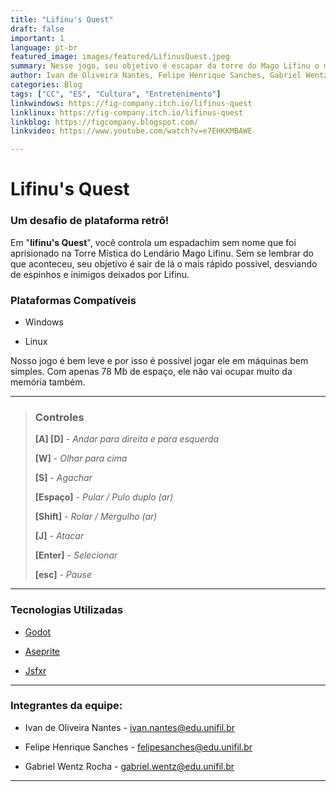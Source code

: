 ```yaml
---
title: "Lifinu's Quest"
draft: false
important: 1
language: pt-br
featured_image: images/featured/LifinusQuest.jpeg
summary: Nesse jogo, seu objetivo é escapar da torre do Mago Lifinu o mais rápido que conseguir, desviando de inimigos e espinhos pelo caminho!
author: Ivan de Oliveira Nantes, Felipe Henrique Sanches, Gabriel Wentz Rocha
categories: Blog
tags: ["CC", "ES", "Cultura", "Entretenimento"] 
linkwindows: https://fig-company.itch.io/lifinus-quest
linklinux: https://fig-company.itch.io/lifinus-quest
linkblog: https://figcompany.blogspot.com/
linkvideo: https://www.youtube.com/watch?v=e7EHKKMBAWE

---
```


# **Lifinu's Quest**


### Um desafio de plataforma retrô!
Em "**lifinu's Quest**", você controla um espadachim sem nome que foi aprisionado na Torre Mística do Lendário Mago Lifinu. Sem se lembrar do que aconteceu, seu objetivo é sair de lá o mais rápido possivel, desviando de espinhos e inimigos deixados por Lifinu.

### Plataformas Compatíveis
 + Windows
 
 + Linux

 Nosso jogo é bem leve e por isso é possivel jogar ele em máquinas bem simples. Com apenas 78 Mb de espaço, ele não vai ocupar muito da memória também.
***
>### Controles
>
>**[A] [D]** - *Andar para direita e para esquerda*
>
>**[W]** - *Olhar para cima*
>
>**[S]** - *Agachar*
>
>**[Espaço]** - *Pular / Pulo duplo (ar)*
>
>**[Shift]** - *Rolar / Mergulho (ar)*
>
>**[J]** - *Atacar*
>
>**[Enter]** - *Selecionar*
>
>**[esc]** - *Pause*

***
### Tecnologias Utilizadas

+ [Godot](https://godotengine.org/ "https://godotengine.org/") 

+ [Aseprite](https://www.aseprite.org/ "https://www.aseprite.org/")

+ [Jsfxr](https://sfxr.me/ "https://sfxr.me/")

***
### Integrantes da equipe:

+ Ivan de Oliveira Nantes - ivan.nantes@edu.unifil.br

+ Felipe Henrique Sanches - felipesanches@edu.unifil.br

+ Gabriel Wentz Rocha - gabriel.wentz@edu.unifil.br

***
